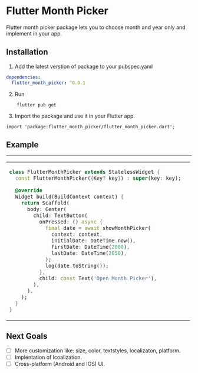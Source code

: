 # Flutter Month Picker

Flutter month picker package lets you to choose month and year only and implement in your app.

## Installation

1. Add the latest verstion of package to your pubspec.yaml

```yaml
dependencies:
  flutter_month_picker: ^0.0.1
```

2. Run

```
    flutter pub get
```

3. Import the package and use it in your Flutter app.

```
import 'package:flutter_month_picker/flutter_month_picker.dart';
```

## Example

<hr>

<table>
<tr>
<td>

```dart
class FlutterMonthPicker extends StatelessWidget {
  const FlutterMonthPicker({Key? key}) : super(key: key);

  @override
  Widget build(BuildContext context) {
    return Scaffold(
      body: Center(
        child: TextButton(
          onPressed: () async {
            final date = await showMonthPicker(
              context: context,
              initialDate: DateTime.now(),
              firstDate: DateTime(2000),
              lastDate: DateTime(2050),
            );
            log(date.toString());
          },
          child: const Text('Open Month Picker'),
        ),
      ),
    );
  }
}
```

</td>
<td>
<img  src="https://user-images.githubusercontent.com/53579386/126896556-911d4778-04cd-49bf-b32a-01a6eb3b0155.jpeg"  alt="">
</td>
</tr>
</table>

## Next Goals

- [ ] More customization like: size, color, textstyles, localizaton, platform.
- [ ] Implentation of lcoalization.
- [ ] Cross-platform (Android and IOS) UI.
